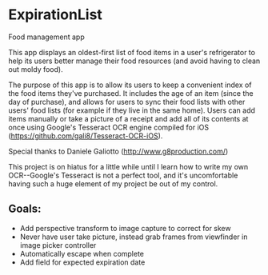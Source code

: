 ExpirationList
==============

Food management app

This app displays an oldest-first list of food items in a user's refrigerator to help its users better manage their food resources (and avoid having to clean out moldy food).

The purpose of this app is to allow its users to keep a convenient index of the food items they've purchased. It includes the age of an item (since the day of purchase), and allows for users to sync their food lists with other users' food lists (for example if they live in the same home). Users can add items manually or take a picture of a receipt and add all of its contents at once using Google's Tesseract OCR engine compiled for iOS (https://github.com/gali8/Tesseract-OCR-iOS).

Special thanks to Daniele Galiotto (http://www.g8production.com/)

This project is on hiatus for a little while until I learn how to write my own OCR--Google's Tesseract is not a perfect tool, and it's uncomfortable having such a huge element of my project be out of my control.

Goals:
--------------
- Add perspective transform to image capture to correct for skew
- Never have user take picture, instead grab frames from viewfinder in image picker controller
- Automatically escape when complete
- Add field for expected expiration date